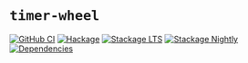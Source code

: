 # `timer-wheel`

[![GitHub CI](https://github.com/awkward-squad/timer-wheel/workflows/Haskell-CI/badge.svg)](https://github.com/awkward-squad/timer-wheel/actions)
[![Hackage](https://img.shields.io/hackage/v/timer-wheel.svg)](https://hackage.haskell.org/package/timer-wheel)
[![Stackage LTS](https://stackage.org/package/timer-wheel/badge/lts)](https://www.stackage.org/lts/package/timer-wheel)
[![Stackage Nightly](https://stackage.org/package/timer-wheel/badge/nightly)](https://www.stackage.org/nightly/package/timer-wheel)
[![Dependencies](https://img.shields.io/hackage-deps/v/timer-wheel)](https://packdeps.haskellers.com/reverse/timer-wheel)
